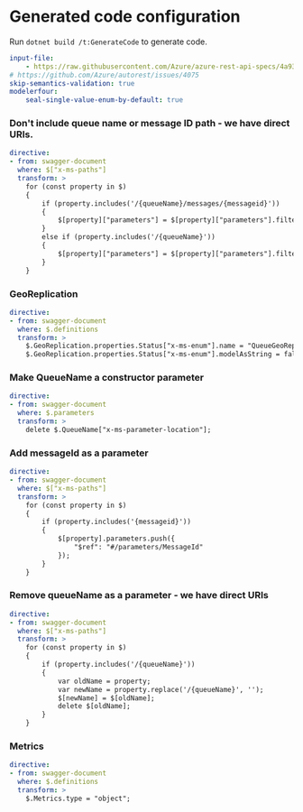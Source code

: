 # Generated code configuration

Run `dotnet build /t:GenerateCode` to generate code.

``` yaml
input-file:
    - https://raw.githubusercontent.com/Azure/azure-rest-api-specs/4a93ab078fba7f087116283c8ed169f9b8e30397/specification/storage/data-plane/Microsoft.QueueStorage/preview/2018-03-28/queue.json
# https://github.com/Azure/autorest/issues/4075
skip-semantics-validation: true
modelerfour:
    seal-single-value-enum-by-default: true
```

### Don't include queue name or message ID path - we have direct URIs.
``` yaml
directive:
- from: swagger-document
  where: $["x-ms-paths"]
  transform: >
    for (const property in $)
    {
        if (property.includes('/{queueName}/messages/{messageid}'))
        {
            $[property]["parameters"] = $[property]["parameters"].filter(function(param) { return (typeof param['$ref'] === "undefined") || (false == param['$ref'].endsWith("#/parameters/QueueName") && false == param['$ref'].endsWith("#/parameters/MessageId"))});
        } 
        else if (property.includes('/{queueName}'))
        {
            $[property]["parameters"] = $[property]["parameters"].filter(function(param) { return (typeof param['$ref'] === "undefined") || (false == param['$ref'].endsWith("#/parameters/QueueName"))});
        }
    }
```

### GeoReplication
``` yaml
directive:
- from: swagger-document
  where: $.definitions
  transform: >
    $.GeoReplication.properties.Status["x-ms-enum"].name = "QueueGeoReplicationStatus";
    $.GeoReplication.properties.Status["x-ms-enum"].modelAsString = false;
```

### Make QueueName a constructor parameter
``` yaml
directive:
- from: swagger-document
  where: $.parameters
  transform: >
    delete $.QueueName["x-ms-parameter-location"];
```


### Add messageId as a parameter
``` yaml
directive:
- from: swagger-document
  where: $["x-ms-paths"]
  transform: >
    for (const property in $)
    {
        if (property.includes('{messageid}'))
        {
            $[property].parameters.push({
                "$ref": "#/parameters/MessageId"
            });
        }
    }
```

### Remove queueName as a parameter - we have direct URIs
``` yaml
directive:
- from: swagger-document
  where: $["x-ms-paths"]
  transform: >
    for (const property in $)
    {
        if (property.includes('/{queueName}'))
        {
            var oldName = property;
            var newName = property.replace('/{queueName}', '');
            $[newName] = $[oldName];
            delete $[oldName];
        }
    }
```

### Metrics
``` yaml
directive:
- from: swagger-document
  where: $.definitions
  transform: >
    $.Metrics.type = "object";
```
